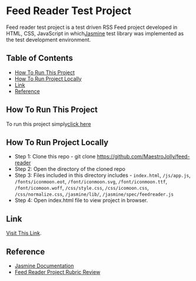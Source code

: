 # Feed Reader Test Project

Feed reader test project is a test driven RSS Feed project developed in HTML, CSS, JavaScript in which[Jasmine](http://jasmine.github.io/) test library was implemented as the test development environment.

## Table of Contents

* [How To Run This Project](#HowToTheRunProject)
* [How To Run Project Locally](#HowToRunProjectLocally)
* [Link](#link)
* [Reference](#reference)

## How To Run This Project

To run this project simply[click here](#link)

## How To Run Project Locally

* Step 1: Clone this repo - git clone https://github.com/MaestroJolly/feed-reader
* Step 2: Open the directory of the cloned repo
* Step 3: Files included in this directory includes - `index.html`, `/js/app.js`, `/fonts/iconmoon.eot`, `/font/iconmoon.svg`, `/font/iconmoon.ttf`, `/font/icomoon.woff`, `/css/style.css`, `/css/icomoon.css`, `/css/normalize.css`, `/jasmine/lib/`, `/jasmine/spec/feedreader.js`
* Step 4: Open index.html file to view project in browser.

## Link

[Visit This Link](https://maestrojolly.github.io/feed-reader/).

## Reference

* [Jasmine Documentation](https://jasmine.github.io/)
* [Feed Reader Project Rubric Review](https://review.udacity.com/#!/rubrics8/view)
